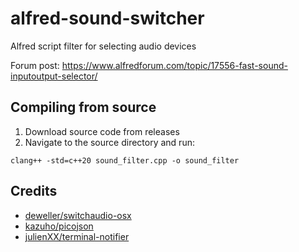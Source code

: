 # alfred-sound-switcher
Alfred script filter for selecting audio devices

Forum post: https://www.alfredforum.com/topic/17556-fast-sound-inputoutput-selector/

## Compiling from source
1. Download source code from releases
2. Navigate to the source directory and run:
```
clang++ -std=c++20 sound_filter.cpp -o sound_filter
```

## Credits
- [deweller/switchaudio-osx](https://github.com/deweller/switchaudio-osx)
- [kazuho/picojson](https://github.com/kazuho/picojson)
- [julienXX/terminal-notifier](https://github.com/julienXX/terminal-notifier)
